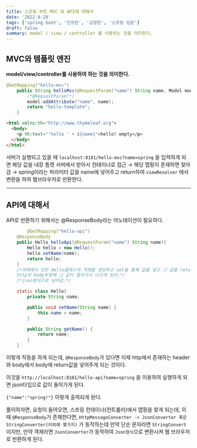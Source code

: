 ```yaml
---
title: 스프링 부트 MVC 와 API에 대해서
date: '2022-8-28'
tags: ['spring boot', '인프런', '김영한', '스프링 입문']
draft: false
summary: model / view / controller 를 사용하는 것을 의미한다.
---
```


## MVC와 템플릿 엔진

**model/view/controller를 사용하여 하는 것을 의미한다.**

```java
@GetMapping("hello-mvc")
    public String helloMvc(@RequestParam("name") String name, Model model){
        /*@RequestParam!*/
        model.addAttribute("name", name);
        return "hello-template";
    }
```

```html
<html xmlns:th="http://www.thymeleaf.org">
  <body>
    <p th:text="'hello ' + ${name}">hello! empty</p>
  </body>
</html>
```

서버가 실행되고 있을 때 `localhost:8181/hello-mvc?name=spring` 을 입력하게 되면 해당 값을 내장 톰켓 서버에서 받아서 컨테이너로 접근 → 해당 맵핑이 존재하면 찾아감 → spring이라는 파라미터 값을 name에 넣어주고 return하여 `viewResolver` 에서 변환을 하여 웹브라우저로 반환한다.

---

## API에 대해서

API로 반환하기 위해서는 @ResponseBody라는 어노테이션이 필요하다.

```java
		@GetMapping("hello-api")
    @ResponseBody
    public Hello helloApi(@RequestParam("name") String name){
        Hello hello = new Hello();
        hello.setName(name);
        return hello;
    }
    /*아래에서 만든 Hello클래스의 객체를 생성하고 set을 통해 값을 넣고 그 값을 return하면
    http의 body부분에 그 값이 들어가서 나가게 된다.*/
    /*json방식으로 넘어감.*/

    static class Hello{
        private String name;

        public void setName(String name) {
            this.name = name;
        }

        public String getName() {
            return name;
        }
    }
```

이렇게 작동을 하게 되는데, `@ResponseBody`가 있다면 이제 http에서 존재하는 header와 body에서 body에 return값을 넣어주게 되는 것이다.

이것을 `http://localhost:8181/hello-api?name=spring` 을 이용하여 실행하게 되면 json타입으로 값이 들어가게 된다.

`{"name":"spring!"}` 이렇게 출력되게 된다.

풀이하자면,
요청이 들어오면, 스프링 컨테이너(컨트롤러)에서 맵핑을 찾게 되는데, 이때 `@ResponseBody`가 존재한다면, `HttpMessageConverter -> JsonConverter 혹은 StringConverter(이외에 몇가지)` 가 동작하는데 만약 단순 문자라면 `StringConvert`이지만, 만약 객체라면 `JsonConverter`가 동작하여 `Json형식`으로 변환시켜 웹 브라우저로 반환하게 된다.
